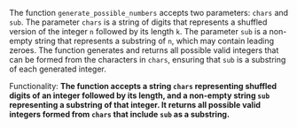 The function `generate_possible_numbers` accepts two parameters: `chars` and `sub`. The parameter `chars` is a string of digits that represents a shuffled version of the integer `n` followed by its length `k`. The parameter `sub` is a non-empty string that represents a substring of `n`, which may contain leading zeroes. The function generates and returns all possible valid integers that can be formed from the characters in `chars`, ensuring that `sub` is a substring of each generated integer. 

Functionality: **The function accepts a string `chars` representing shuffled digits of an integer followed by its length, and a non-empty string `sub` representing a substring of that integer. It returns all possible valid integers formed from `chars` that include `sub` as a substring.**